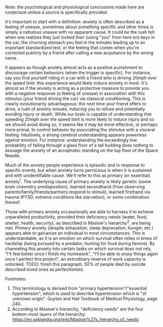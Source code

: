 Note: the psychological and physiological conclusions made here are conjecture unless a source is specifically provided. 

It's important to start with a definition: anxiety is often described as a feeling of unease, sometimes about something specific and other times is simply a nebulous unease with no apparant cause. It could be the rush felt when one realizes they just locked their (using "you" from here on) keys in the car, the churning stomach you feel in the minutes leading up to an important standardized test, or the feeling that comes when you're corrected publicly by a friend after calling a new acquitance by the wrong name. 

It appears as though anxiety almost acts as a positive punishment to discourage certain behaviors (when the trigger is specific). For instance, say you find yourself riding in a car with a friend who is driving 20mph over the speed limit: this experience would likely induce anxiety in most. It's almost as if the anxiety is acting as a protective measure to provide you with a negative response (a feeling of unease) in association with this stimulus (your friend driving the car) via classical conditioning. This is clearly evolutionarily advantageous: the next time your friend offers to drive, a rush of anxiety ensues, inducing you to refuse and potentially avoiding injury or death. While our brain is capable of understanding that speeding 20mph over the speed limit is more likely to induce injury and so we should avoid doing so, it seems like it may be more effective, or perhaps more primal, to control behavior by associating the stimulus with a visceral feeling. Intuitively, a strong cerebral understanding appears powerless against emotion. For instance: understanding the exceedingly low probability of falling through a glass floor of a tall building does nothing to assuage the anxiety of an acrophobic standing on the top floor of the Space Needle. 

Much of the anxiety people experience is episodic and in response to specific events, but when anxiety turns pernicious is when it is sustained and with unidentifiable cause. We'll refer to this as primary (or essential) anxiety<sup>1</sup>. The underlying cause of primary anxiety is likely genetic (some brain chemistry predisposition), learned secondhand (from observing parents/family/friends/partners respond to stimuli), learned firsthand via trauma (PTSD, extreme conditions like starvation), or some combination thereof. 

Those with primary anxiety occassionally are able to harness it to achieve unparalleled productivity, provided their deficiency needs (water, food, shelter, health, security), as described in Maslow's hierarchy<sup>2</sup>, are being met. Primary anxiety (despite exhaustion, sleep deprevation, hunger, etc.) appears able to galvanize an individual in most circumstances. This is understandable, as it is an emotion on which survival often relies in times of hardship (being pursued by a predator, hunting for food during famine). By channeling this anxiety into certain tasks on which survival does not rely, "I'll feel better once I finish my homework", "I'll be able to enjoy things again once I perfect this project", an extrodinary reserve of work capacity is unlocked. TODO: finish this paragraph, 50% of people died by suicide described loved ones as perfectionists. 

Footnotes:

1. This terminology is derived from "primary hypertension"/"essential hypertension", which is used to describe hypertension which is "of unknown origin". Guyton and Hall Textbook of Medical Physiology, page 240.  
2. According to Maslow's hierarchy, "deficiency needs" are the four bottom-most layers of the hierarchy: https://en.wikipedia.org/wiki/Maslow%27s_hierarchy_of_needs
